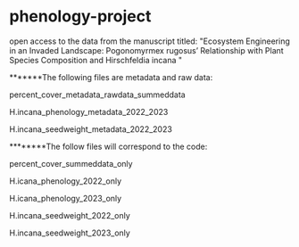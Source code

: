# phenology-project
open access to the data from the manuscript titled: "Ecosystem Engineering in an Invaded Landscape: Pogonomyrmex rugosus’ Relationship with Plant Species Composition and Hirschfeldia incana "

*******The following files are metadata and raw data:

  percent_cover_metadata_rawdata_summeddata

  H.incana_phenology_metadata_2022_2023

  H.incana_seedweight_metadata_2022_2023



********The follow files will correspond to the code:

  percent_cover_summeddata_only

  H.icana_phenology_2022_only

  H.icana_phenology_2023_only

  H.incana_seedweight_2022_only

  H.incana_seedweight_2023_only
